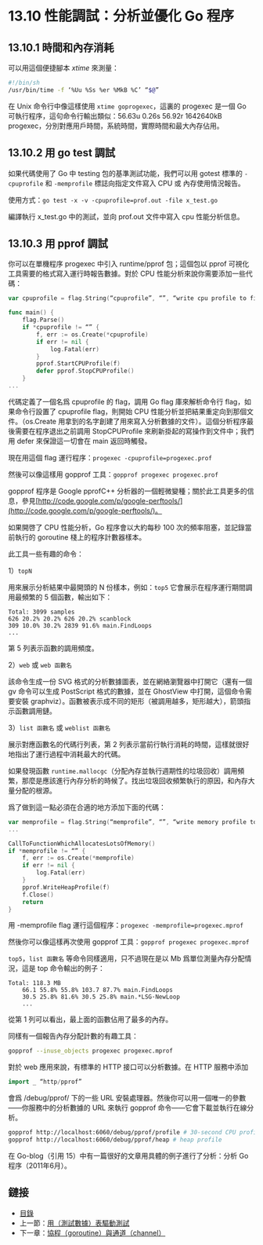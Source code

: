 # 13.10 性能調試：分析並優化 Go 程序

## 13.10.1 時間和內存消耗

可以用這個便捷腳本 *xtime* 來測量：

```sh
#!/bin/sh
/usr/bin/time -f ‘%Uu %Ss %er %MkB %C’ “$@”
```

在 Unix 命令行中像這樣使用 ```xtime goprogexec```，這裏的 progexec 是一個 Go 可執行程序，這句命令行輸出類似：56.63u 0.26s 56.92r 1642640kB progexec，分別對應用戶時間，系統時間，實際時間和最大內存佔用。

## 13.10.2 用 go test 調試

如果代碼使用了 Go 中 testing 包的基準測試功能，我們可以用 gotest 標準的 `-cpuprofile` 和 `-memprofile` 標誌向指定文件寫入 CPU 或 內存使用情況報告。

使用方式：```go test -x -v -cpuprofile=prof.out -file x_test.go```

編譯執行 x_test.go 中的測試，並向 prof.out 文件中寫入 cpu 性能分析信息。

## 13.10.3 用 pprof 調試

你可以在單機程序 progexec 中引入 runtime/pprof 包；這個包以 pprof 可視化工具需要的格式寫入運行時報告數據。對於 CPU 性能分析來說你需要添加一些代碼：

```go
var cpuprofile = flag.String(“cpuprofile”, “”, “write cpu profile to file”)

func main() {
	flag.Parse()
	if *cpuprofile != “” {
		f, err := os.Create(*cpuprofile)
		if err != nil {
			log.Fatal(err)
		}
		pprof.StartCPUProfile(f)
		defer pprof.StopCPUProfile()
	}
...
```

代碼定義了一個名爲 cpuprofile 的 flag，調用 Go flag 庫來解析命令行 flag，如果命令行設置了 cpuprofile flag，則開始 CPU 性能分析並把結果重定向到那個文件。（os.Create 用拿到的名字創建了用來寫入分析數據的文件）。這個分析程序最後需要在程序退出之前調用 StopCPUProfile 來刷新掛起的寫操作到文件中；我們用 defer 來保證這一切會在 main 返回時觸發。

現在用這個 flag 運行程序：```progexec -cpuprofile=progexec.prof```

然後可以像這樣用 gopprof 工具：```gopprof progexec progexec.prof```

gopprof 程序是 Google pprofC++ 分析器的一個輕微變種；關於此工具更多的信息，參見[http://code.google.com/p/google-perftools/](http://code.google.com/p/google-perftools/)。

如果開啓了 CPU 性能分析，Go 程序會以大約每秒 100 次的頻率阻塞，並記錄當前執行的 goroutine 棧上的程序計數器樣本。

此工具一些有趣的命令：

1）`topN`

用來展示分析結果中最開頭的 N 份樣本，例如：```top5```
它會展示在程序運行期間調用最頻繁的 5 個函數，輸出如下：

```
Total: 3099 samples
626 20.2% 20.2% 626 20.2% scanblock
309 10.0% 30.2% 2839 91.6% main.FindLoops
...
```

第 5 列表示函數的調用頻度。

2）`web` 或 `web 函數名`

該命令生成一份 SVG 格式的分析數據圖表，並在網絡瀏覽器中打開它（還有一個 gv 命令可以生成 PostScript 格式的數據，並在 GhostView 中打開，這個命令需要安裝 graphviz）。函數被表示成不同的矩形（被調用越多，矩形越大），箭頭指示函數調用鏈。

3）`list 函數名` 或 `weblist 函數名`

展示對應函數名的代碼行列表，第 2 列表示當前行執行消耗的時間，這樣就很好地指出了運行過程中消耗最大的代碼。

如果發現函數 `runtime.mallocgc`（分配內存並執行週期性的垃圾回收）調用頻繁，那麼是應該進行內存分析的時候了。找出垃圾回收頻繁執行的原因，和內存大量分配的根源。

爲了做到這一點必須在合適的地方添加下面的代碼：

```go
var memprofile = flag.String(“memprofile”, “”, “write memory profile to this file”)
...

CallToFunctionWhichAllocatesLotsOfMemory()
if *memprofile != “” {
	f, err := os.Create(*memprofile)
	if err != nil {
		log.Fatal(err)
	}
	pprof.WriteHeapProfile(f)
	f.Close()
	return
}
```

用 -memprofile flag 運行這個程序：```progexec -memprofile=progexec.mprof```

然後你可以像這樣再次使用 gopprof 工具：```gopprof progexec progexec.mprof```

`top5`，`list 函數名` 等命令同樣適用，只不過現在是以 Mb 爲單位測量內存分配情況，這是 top 命令輸出的例子：

```
Total: 118.3 MB
	66.1 55.8% 55.8% 103.7 87.7% main.FindLoops
	30.5 25.8% 81.6% 30.5 25.8% main.*LSG·NewLoop
	...
```

從第 1 列可以看出，最上面的函數佔用了最多的內存。

同樣有一個報告內存分配計數的有趣工具：

```sh
gopprof --inuse_objects progexec progexec.mprof
```

對於 web 應用來說，有標準的 HTTP 接口可以分析數據。在 HTTP 服務中添加

```go
import _ “http/pprof”
```

會爲 /debug/pprof/ 下的一些 URL 安裝處理器。然後你可以用一個唯一的參數——你服務中的分析數據的 URL 來執行 gopprof 命令——它會下載並執行在線分析。

```sh
gopprof http://localhost:6060/debug/pprof/profile # 30-second CPU profile
gopprof http://localhost:6060/debug/pprof/heap # heap profile
```

在 Go-blog（引用 15）中有一篇很好的文章用具體的例子進行了分析：分析 Go 程序（2011年6月）。

## 鏈接

- [目錄](directory.md)
- 上一節：[用（測試數據）表驅動測試](13.9.md)
- 下一章：[協程（goroutine）與通道（channel）](14.0.md)
